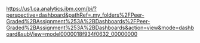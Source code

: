 https://us1.ca.analytics.ibm.com/bi/?perspective=dashboard&pathRef=.my_folders%2FPeer-Graded%2BAssignment%253A%2BDashboards%2FPeer-Graded%2BAssignment%253A%2BDashboards&action=view&mode=dashboard&subView=model0000018f934f0632_00000000
